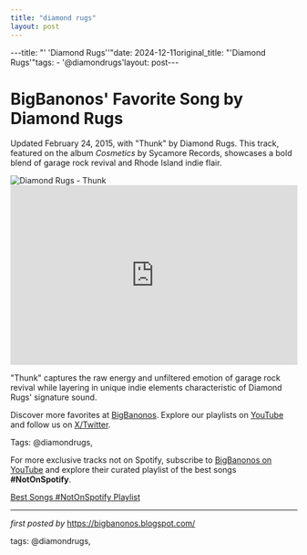 ```yaml
---
title: "diamond rugs"
layout: post
---
```

---title: "' 'Diamond Rugs''"date: 2024-12-11original_title: "'Diamond Rugs'"tags:  - '@diamondrugs'layout: post---<!-- Post Title --><h1 >BigBanonos' Favorite Song by Diamond Rugs</h1> <!-- Introductory Text --><p >Updated February 24, 2015, with "Thunk" by Diamond Rugs. This track, featured on the album *Cosmetics* by Sycamore Records, showcases a bold blend of garage rock revival and Rhode Island indie flair.</p> <!-- Featured Image --><div > <img src="https://encrypted-tbn0.gstatic.com/images?q=tbn:ANd9GcRH26c89_1LdapYcgTqWM5_jifwChwHm3OCnw&s" alt="Diamond Rugs - Thunk" /></div> <!-- YouTube Video Embed --><div > <iframe width="100%" height="315" src="https://www.youtube.com/embed/xSmWkxYzawQ" title="Thunk" frameborder="0" allow="accelerometer; autoplay; clipboard-write; encrypted-media; gyroscope; picture-in-picture; web-share" referrerpolicy="strict-origin-when-cross-origin" allowfullscreen></iframe></div> <!-- Song Information --><div > <p>"Thunk" captures the raw energy and unfiltered emotion of garage rock revival while layering in unique indie elements characteristic of Diamond Rugs' signature sound.</p></div> <!-- Footer Links --><div > <p>Discover more favorites at <a href="https://bigbanonos.blogspot.com/" target="_blank">BigBanonos</a>. Explore our playlists on <a href="https://www.youtube.com/@BigBanonos" target="_blank">YouTube</a> and follow us on <a href="https://x.com/bigbanonos" target="_blank">X/Twitter</a>.</p></div> <!-- Tags --><p >Tags: @diamondrugs,</p><!--Subscribe and Playlist Links--><div>    <p>For more exclusive tracks not on Spotify, subscribe to <a href="https://www.youtube.com/@BigBanonos" target="_blank">BigBanonos on YouTube</a> and explore their curated playlist of the best songs <strong>#NotOnSpotify</strong>.</p>    <p><a href="https://www.youtube.com/playlist?list=PLtuNtuTatqI0kFahUCbtbfenC_ET5O_tr" target="_blank">Best Songs #NotOnSpotify Playlist<br /></a></p></div><hr /><p><em>first posted by</em> <a href="https://bigbanonos.blogspot.com/" rel="noopener" target="_new">https://bigbanonos.blogspot.com/</a></p><p>tags: @diamondrugs,</p>